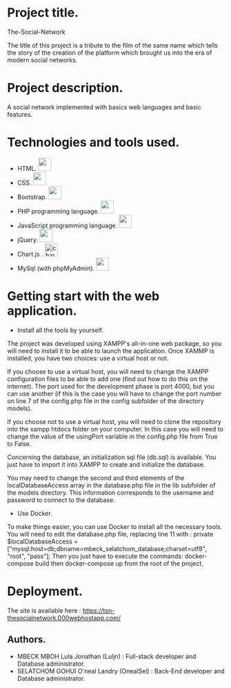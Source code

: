 # Project title.

The-Social-Network

The title of this project is a tribute to the film of the same name which tells the story of the creation of the platform which brought us into the era of modern social networks.


# Project description.

A social network implemented with basics web languages and basic features.


# Technologies and tools used.

- HTML. <img src="https://skillicons.dev/icons?i=html" width="30" height="30"/>
- CSS. <img src="https://skillicons.dev/icons?i=css" width="30" height="30"/>
- Bootstrap. <img src="https://skillicons.dev/icons?i=bootstrap" width="30" height="30"/>
- PHP programming language. <img src="https://skillicons.dev/icons?i=php" width="30" height="30"/>
- JavaScript programming language. <img src="https://skillicons.dev/icons?i=js" width="30" height="30"/>
- jQuery. <img src="https://skillicons.dev/icons?i=jquery" width="30" height="30"/>
- Chart.js . <img src="https://www.chartjs.org/media/logo-title.svg" alt="chartjs" width="30" height="30"/>
- MySql (with phpMyAdmin). <img src="https://skillicons.dev/icons?i=mysql" width="30" height="30"/>


# Getting start with the web application.

- Install all the tools by yourself.

The project was developed using XAMPP's all-in-one web package, so you will need to install it to be able to launch the application.
Once XAMMP is installed, you have two choices: use a virtual host or not.

If you choose to use a virtual host, you will need to change the XAMPP configuration files to be able to add one (find out how to do this on the internet). The port used for the development phase is port 4000, but you can use another (if this is the case you will have to change the port number on line 7 of the config.php file in the config subfolder of the directory models).

If you choose not to use a virtual host, you will need to clone the repository into the xampp htdocs folder on your computer. In this case you will need to change the value of the usingPort variable in the config.php file from True to False.

Concerning the database, an initialization sql file (db.sql) is available. You just have to import it into XAMPP to create and initialize the database.

You may need to change the second and third elements of the localDatabaseAccess array in the database.php file in the lib subfolder of the models directory. This information corresponds to the username and password to connect to the database.

- Use Docker.

To make things easier, you can use Docker to install all the necessary tools. You will need to edit the database.php file, replacing line 11 with : private $localDatabaseAccess = ["mysql:host=db;dbname=mbeck_selatchom_database;charset=utf8", "root", "pass"];
Then you just have to execute the commands: docker-compose build then docker-compose up from the root of the project.


# Deployment.

The site is available here : https://tsn-thesocialnetwork.000webhostapp.com/


## Authors.

- MBECK MBOH Lula Jonathan (Luljn) : Full-stack developer and Database administrator.
- SELATCHOM GOHUI O'neal Landry (OnealSel) : Back-End developer and Database administrator.